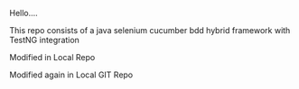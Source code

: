 Hello....

This repo consists of a java selenium cucumber bdd hybrid framework with TestNG integration

Modified in Local Repo

Modified again in Local GIT Repo

